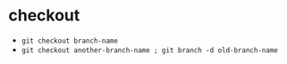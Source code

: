 # checkout

- `git checkout branch-name`
- `git checkout another-branch-name ; git branch -d old-branch-name`